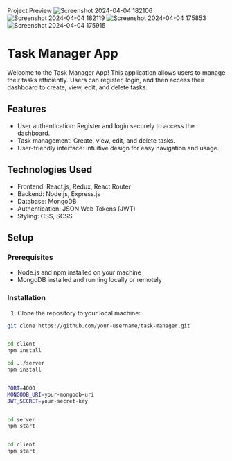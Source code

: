 Project Preview
![Screenshot 2024-04-04 182106](https://github.com/AsifAnsar-i/Task-Manager/assets/91591849/71de222e-9259-4e79-b057-3907a7bc66ed)
![Screenshot 2024-04-04 182119](https://github.com/AsifAnsar-i/Task-Manager/assets/91591849/7a76c4e6-9964-408c-b337-3d15d1a54c3e)
![Screenshot 2024-04-04 175853](https://github.com/AsifAnsar-i/Task-Manager/assets/91591849/62cc7bb9-366e-4dd3-b026-0a025d43fa09)
![Screenshot 2024-04-04 175915](https://github.com/AsifAnsar-i/Task-Manager/assets/91591849/0245ed0a-b57b-478b-b84c-74786c84fba6)


# Task Manager App

Welcome to the Task Manager App! This application allows users to manage their tasks efficiently. Users can register, login, and then access their dashboard to create, view, edit, and delete tasks.

## Features

- User authentication: Register and login securely to access the dashboard.
- Task management: Create, view, edit, and delete tasks.
- User-friendly interface: Intuitive design for easy navigation and usage.

## Technologies Used

- Frontend: React.js, Redux, React Router
- Backend: Node.js, Express.js
- Database: MongoDB
- Authentication: JSON Web Tokens (JWT)
- Styling: CSS, SCSS

## Setup

### Prerequisites

- Node.js and npm installed on your machine
- MongoDB installed and running locally or remotely

### Installation

1. Clone the repository to your local machine:

```bash
git clone https://github.com/your-username/task-manager.git


cd client
npm install

cd ../server
npm install


PORT=4000
MONGODB_URI=your-mongodb-uri
JWT_SECRET=your-secret-key


cd server
npm start


cd client
npm start
